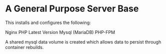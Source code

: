 # A General Purpose Server Base

This installs and configures the following:

Nginx
PHP Latest Version
Mysql (MariaDB)
PHP-FPM

A shared mysql data volume is created which allows data to persist through container rebuilds.

